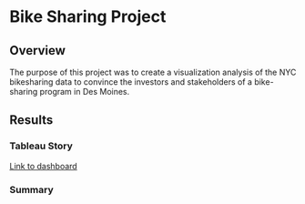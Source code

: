 # Bike Sharing Project


## Overview 
The purpose of this project was to create a visualization analysis of the NYC bikesharing data to convince the investors and stakeholders of a bike-sharing program in Des Moines. 



## Results

### Tableau Story
[Link to dashboard](https://public.tableau.com/app/profile/sunisa.pradhan/viz/NYCCitibikeAnalysis_16337342448720/NYCCitibikeAnalysis?publish=yes "link to dashboard")



### Summary

